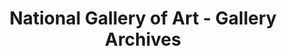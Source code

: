---
layout: repo
title: "National Gallery of Art - Gallery Archives"
id: 24572
permalink: repos/24572/
---